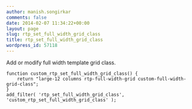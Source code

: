 ```yaml
---
author: manish.songirkar
comments: false
date: 2014-02-07 11:34:22+00:00
layout: page
slug: rtp_set_full_width_grid_class
title: rtp_set_full_width_grid_class
wordpress_id: 57118
---
```


Add or modify full width template grid class.

    
    function custom_rtp_set_full_width_grid_class() {
        return "large-12 columns rtp-full-width-grid custom-full-width-grid-class";
    }
    add_filter( 'rtp_set_full_width_grid_class', 'custom_rtp_set_full_width_grid_class' );
